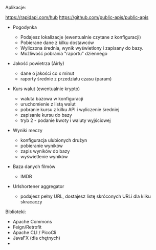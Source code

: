 Aplikacje:

https://rapidapi.com/hub
https://github.com/public-apis/public-apis

- Pogodynka
  - Podajesz lokalizacje (ewentualnie czytane z konfiguracji)
  - Pobierane dane z kilku dostawców
  - Wyliczona średnia, wynik wyświetlony i zapisany do bazy.
  - Możliwość pobrania "raportu" dziennego

- Jakość powietrza (Airly)
  - dane o jakości co x minut
  - raporty średnie z przedziału czasu (param)

- Kurs walut (ewentualnie krypto)
  - waluta bazowa w konfiguracji
  - uruchomienie z listą walut
  - pobranie kursu z kilku API i wyliczenie średniej
  - zapisanie kursu do bazy
  - tryb 2 - podanie kwoty i waluty wyjściowej

- Wyniki meczy
  - konfiguracja ulubionych drużyn
  - pobieranie wyników
  - zapis wyników do bazy
  - wyświetlenie wyników

- Baza danych filmów
  - IMDB

- Urlshortener aggregator
  - podajesz pełny URL, dostajesz listę skróconych URLi dla kilku skracaczy

Biblioteki:
- Apache Commons
- Feign/Retrofit
- Apache CLI / PicoCli
- JavaFX (dla chętnych)
-

